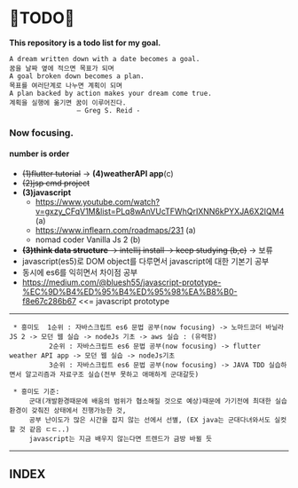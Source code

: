 # 📖TODO📖
**This repository is a todo list for my goal.**

    A dream written down with a date becomes a goal.
    꿈을 날짜 옆에 적으면 목표가 되며
    A goal broken down becomes a plan.
    목표를 여러단계로 나누면 계획이 되며
    A plan backed by action makes your dream come true.
    계획을 실행에 옮기면 꿈이 이루어진다.
                     – Greg S. Reid -

### Now focusing.

#### number is order
 - ~~(1)flutter tutorial~~ ->  **(4)weatherAPI app**(c)
 - ~~(2)jsp cmd project~~
 - **(3)javascript**
      - https://www.youtube.com/watch?v=gxzy_CFqV1M&list=PLq8wAnVUcTFWhQrIXNN6kPYXJA6X2IQM4 (a)
      - https://www.inflearn.com/roadmaps/231 (a)
      - nomad coder Vanilla Js 2 (b)
 - ~~**(3)think data structure** -> intellij install -> keep studying (b,c)~~   -> 보류 
 - javascript(es5)로 DOM object를 다루면서 javascript에 대한 기본기 공부
 - 동시에 es6를 익히면서 차이점 공부
 - https://medium.com/@bluesh55/javascript-prototype-%EC%9D%B4%ED%95%B4%ED%95%98%EA%B8%B0-f8e67c286b67 <<= javascript prototype
 <hr>
 
     * 흥미도  1순위 : 자바스크립트 es6 문법 공부(now focusing) -> 노마드코더 바닐라JS 2 -> 모던 웹 실습 -> nodeJs 기초 -> aws 실습 : (유력함)
              2순위 : 자바스크립트 es6 문법 공부(now focusing) -> flutter weather API app -> 모던 웹 실습 -> nodeJs기초
              3순위 : 자바스크립트 es6 문법 공부(now focusing) -> JAVA TDD 실습하면서 알고리즘과 자료구조 실습(전부 못하고 애매하게 군대갈듯)

     * 흥미도 기준:
         군대(개발환경때문에 배움의 범위가 협소해질 것으로 예상)때문에 가기전에 최대한 실습환경이 갖춰진 상태에서 진행가능한 것,
         공부 난이도가 많은 시간을 잡지 않는 선에서 선별, (EX java는 군대다녀와서도 실컷할 것 같음 ㄷㄷ..)
         javascript는 지금 배우지 않는다면 트렌드가 금방 바뀔 듯

<hr>


## INDEX
    
    
    
    
    
